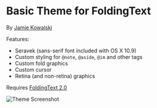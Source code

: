 # Basic Theme for FoldingText

By [Jamie Kowalski](https://github.com/jamiekowalski)

Features:

- Seravek (sans-serif font included with OS X 10.9)
- Custom styling for `@note`, `@aside`, `@im` and other tags
- Custom fold graphics
- Custom cursor
- Retina (and non-retina) graphics

Requires [FoldingText 2.0](http://support.foldingtext.com/discussions/development-versions/)

![Theme Screenshot](https://raw.github.com/jamiekowalski/foldingtext-extra/master/theme%20basic.ftplugin/assets/theme_screenshot.png)
